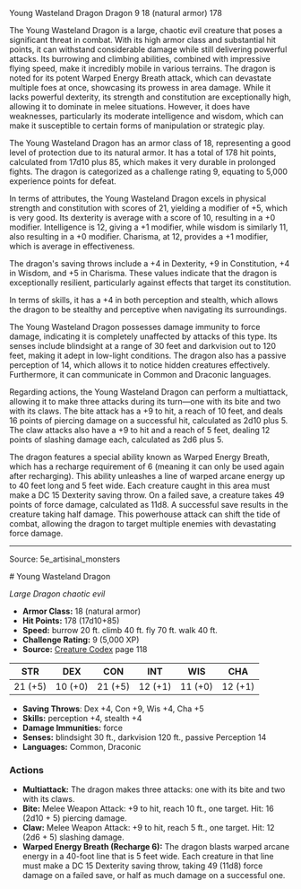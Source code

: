 <MonsterName/>Young Wasteland Dragon</MonsterName>
<CreatureType/>Dragon</CreatureType>
<CR/>9</CR>
<AC/>18 (natural armor)</AC>
<HP/>178</HP>
<summary>The Young Wasteland Dragon is a large, chaotic evil creature that poses a significant threat in combat. With its high armor class and substantial hit points, it can withstand considerable damage while still delivering powerful attacks. Its burrowing and climbing abilities, combined with impressive flying speed, make it incredibly mobile in various terrains. The dragon is noted for its potent Warped Energy Breath attack, which can devastate multiple foes at once, showcasing its prowess in area damage. While it lacks powerful dexterity, its strength and constitution are exceptionally high, allowing it to dominate in melee situations. However, it does have weaknesses, particularly its moderate intelligence and wisdom, which can make it susceptible to certain forms of manipulation or strategic play.</summary>

<detail>

The Young Wasteland Dragon has an armor class of 18, representing a good level of protection due to its natural armor. It has a total of 178 hit points, calculated from 17d10 plus 85, which makes it very durable in prolonged fights. The dragon is categorized as a challenge rating 9, equating to 5,000 experience points for defeat. 

In terms of attributes, the Young Wasteland Dragon excels in physical strength and constitution with scores of 21, yielding a modifier of +5, which is very good. Its dexterity is average with a score of 10, resulting in a +0 modifier. Intelligence is 12, giving a +1 modifier, while wisdom is similarly 11, also resulting in a +0 modifier. Charisma, at 12, provides a +1 modifier, which is average in effectiveness.

The dragon's saving throws include a +4 in Dexterity, +9 in Constitution, +4 in Wisdom, and +5 in Charisma. These values indicate that the dragon is exceptionally resilient, particularly against effects that target its constitution.

In terms of skills, it has a +4 in both perception and stealth, which allows the dragon to be stealthy and perceptive when navigating its surroundings.

The Young Wasteland Dragon possesses damage immunity to force damage, indicating it is completely unaffected by attacks of this type. Its senses include blindsight at a range of 30 feet and darkvision out to 120 feet, making it adept in low-light conditions. The dragon also has a passive perception of 14, which allows it to notice hidden creatures effectively. Furthermore, it can communicate in Common and Draconic languages.

Regarding actions, the Young Wasteland Dragon can perform a multiattack, allowing it to make three attacks during its turn—one with its bite and two with its claws. The bite attack has a +9 to hit, a reach of 10 feet, and deals 16 points of piercing damage on a successful hit, calculated as 2d10 plus 5. The claw attacks also have a +9 to hit and a reach of 5 feet, dealing 12 points of slashing damage each, calculated as 2d6 plus 5.

The dragon features a special ability known as Warped Energy Breath, which has a recharge requirement of 6 (meaning it can only be used again after recharging). This ability unleashes a line of warped arcane energy up to 40 feet long and 5 feet wide. Each creature caught in this area must make a DC 15 Dexterity saving throw. On a failed save, a creature takes 49 points of force damage, calculated as 11d8. A successful save results in the creature taking half damage. This powerhouse attack can shift the tide of combat, allowing the dragon to target multiple enemies with devastating force damage.</detail>



---

Source: 5e_artisinal_monsters

<statblock>
# Young Wasteland Dragon

*Large* *Dragon* *chaotic evil*

- **Armor Class:** 18 (natural armor)
- **Hit Points:** 178 (17d10+85)
- **Speed:** burrow 20 ft. climb 40 ft. fly 70 ft. walk 40 ft.
- **Challenge Rating:** 9 (5,000 XP)
- **Source:** [Creature Codex](https://koboldpress.com/kpstore/product/creature-codex-for-5th-edition-dnd) page 118

| STR | DEX | CON | INT | WIS | CHA |
| --- | --- | --- | --- | --- | --- |
| 21 (+5) | 10 (+0) | 21 (+5) | 12 (+1) | 11 (+0) | 12 (+1) |

- **Saving Throws**: Dex +4, Con +9, Wis +4, Cha +5
- **Skills:** perception +4, stealth +4
- **Damage Immunities:** force
- **Senses:** blindsight 30 ft., darkvision 120 ft., passive Perception 14
- **Languages:** Common, Draconic

### Actions

- **Multiattack:** The dragon makes three attacks: one with its bite and two with its claws.
- **Bite:** Melee Weapon Attack: +9 to hit, reach 10 ft., one target. Hit: 16 (2d10 + 5) piercing damage.
- **Claw:** Melee Weapon Attack: +9 to hit, reach 5 ft., one target. Hit: 12 (2d6 + 5) slashing damage.
- **Warped Energy Breath (Recharge 6):** The dragon blasts warped arcane energy in a 40-foot line that is 5 feet wide. Each creature in that line must make a DC 15 Dexterity saving throw, taking 49 (11d8) force damage on a failed save, or half as much damage on a successful one.


</statblock>


